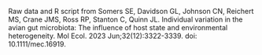 Raw data and R script from Somers SE, Davidson GL, Johnson CN, Reichert MS, Crane JMS, Ross RP, Stanton C, Quinn JL. Individual variation in the avian gut microbiota: The influence of host state and environmental heterogeneity. Mol Ecol. 2023 Jun;32(12):3322-3339. doi: 10.1111/mec.16919.
